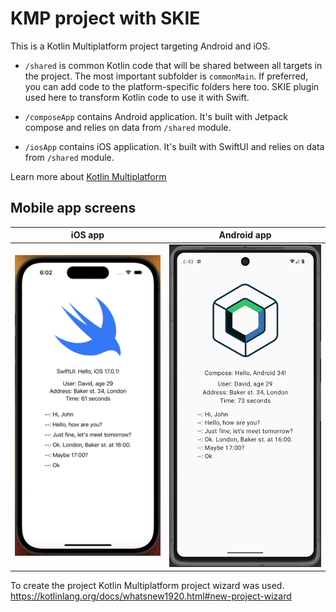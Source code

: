# KMP project with SKIE

This is a Kotlin Multiplatform project targeting Android and iOS.

* `/shared` is common Kotlin code that will be shared between all targets in the project.
  The most important subfolder is `commonMain`.
  If preferred, you can add code to the platform-specific folders here too.
  SKIE plugin used here to transform Kotlin code to use it with Swift.


* `/composeApp` contains Android application. It's built with Jetpack compose and relies on data from `/shared` module.
  

* `/iosApp` contains iOS application. It's built with SwiftUI and relies on data from `/shared` module.


Learn more about [Kotlin Multiplatform](https://www.jetbrains.com/help/kotlin-multiplatform-dev/get-started.html)

## Mobile app screens

| iOS app   | Android app |
|------------|-------------|
| <img src="screens/Screen-iOS.png" width="100%"> | <img src="screens/Screen-android.png" width="100%"> |

To create the project Kotlin Multiplatform project wizard was used.
https://kotlinlang.org/docs/whatsnew1920.html#new-project-wizard
